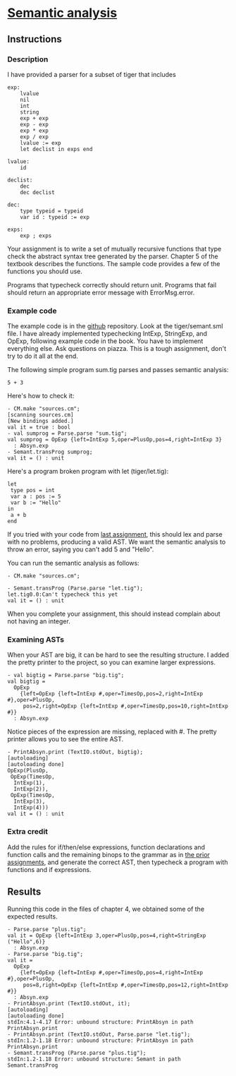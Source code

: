# [Semantic analysis](http://ccom.uprrp.edu/~humberto/pages/teaching/compilers2017/semantic.html)

## Instructions 

### Description

I have provided a parser for a subset of tiger that includes

```
exp:
    lvalue
    nil
    int
    string
    exp + exp
    exp - exp
    exp * exp
    exp / exp
    lvalue := exp
    let declist in exps end

lvalue:
    id

declist:
    dec
    dec declist

dec: 
    type typeid = typeid
    var id : typeid := exp

exps:
    exp ; exps
```

Your assignment is to write a set of mutually recursive functions that type check the abstract syntax tree generated by the parser. Chapter 5 of the textbook describes the functions. The sample code provides a few of the functions you should use.

Programs that typecheck correctly should return unit. Programs that fail should return an appropriate error message with ErrorMsg.error.

### Example code

The example code is in the [github](https://github.com/humberto-ortiz/compilers-2017) repository. Look at the tiger/semant.sml file. I have already implemented typechecking IntExp, StringExp, and OpExp, following example code in the book. You have to implement everything else. Ask questions on piazza. This is a tough assignment, don't try to do it all at the end.

The following simple program sum.tig parses and passes semantic analysis:
```
5 + 3
```
Here's how to check it:
```
- CM.make "sources.cm";
[scanning sources.cm]
[New bindings added.]
val it = true : bool
- val sumprog = Parse.parse "sum.tig";
val sumprog = OpExp {left=IntExp 5,oper=PlusOp,pos=4,right=IntExp 3}
  : Absyn.exp
- Semant.transProg sumprog;
val it = () : unit
```
Here's a program broken program with let (tiger/let.tig):
```
let
 type pos = int
 var a : pos := 5
 var b := "Hello"
in
 a + b
end
```
If you tried with your code from [last assignment](http://ccom.uprrp.edu/~humberto/pages/teaching/compilers2017/ast.html), this should lex and parse with no problems, producing a valid AST. We want the semantic analysis to throw an error, saying you can't add 5 and "Hello".

You can run the semantic analysis as follows:
```
- CM.make "sources.cm";

- Semant.transProg (Parse.parse "let.tig");
let.tig0.0:Can't typecheck this yet
val it = () : unit
```
When you complete your assignment, this should instead complain about not having an integer.

### Examining ASTs

When your AST are big, it can be hard to see the resulting structure. I added the pretty printer to the project, so you can examine larger expressions.

```
- val bigtig = Parse.parse "big.tig";
val bigtig =
  OpExp
    {left=OpExp {left=IntExp #,oper=TimesOp,pos=2,right=IntExp #},oper=PlusOp,
     pos=2,right=OpExp {left=IntExp #,oper=TimesOp,pos=10,right=IntExp #}}
  : Absyn.exp
```
Notice pieces of the expression are missing, replaced with #. The pretty printer allows you to see the entire AST.
```
- PrintAbsyn.print (TextIO.stdOut, bigtig);
[autoloading]
[autoloading done]
OpExp(PlusOp,
 OpExp(TimesOp,
  IntExp(1),
  IntExp(2)),
 OpExp(TimesOp,
  IntExp(3),
  IntExp(4)))
val it = () : unit
```
### Extra credit
Add the rules for if/then/else expressions, function declarations and function calls and the remaining binops to the grammar as in [the prior assignments](http://ccom.uprrp.edu/~humberto/pages/teaching/compilers2017/subset.html), and generate the correct AST, then typecheck a program with functions and if expressions.

## Results

Running this code in the files of chapter 4, we obtained some of the expected results.

```
- Parse.parse "plus.tig";
val it = OpExp {left=IntExp 3,oper=PlusOp,pos=4,right=StringExp ("Hello",6)}
  : Absyn.exp
- Parse.parse "big.tig";
val it =
  OpExp
    {left=OpExp {left=IntExp #,oper=TimesOp,pos=4,right=IntExp #},oper=PlusOp,
     pos=8,right=OpExp {left=IntExp #,oper=TimesOp,pos=12,right=IntExp #}}
  : Absyn.exp
- PrintAbsyn.print (TextIO.stdOut, it);
[autoloading]
[autoloading done]
stdIn:4.1-4.17 Error: unbound structure: PrintAbsyn in path PrintAbsyn.print
- PrintAbsyn.print (TextIO.stdOut, Parse.parse "let.tig");
stdIn:1.2-1.18 Error: unbound structure: PrintAbsyn in path PrintAbsyn.print
- Semant.transProg (Parse.parse "plus.tig");
stdIn:1.2-1.18 Error: unbound structure: Semant in path Semant.transProg
```